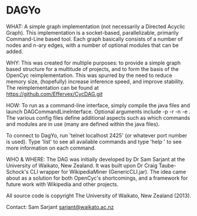 DAGYo
=====

WHAT:
A simple graph implementation (not necessarily a Directed Acyclic Graph). This implementation is a socket-based, parallelizable, primarily Command-Line based tool. Each graph basically consists of a number of nodes and n-ary edges, with a number of optional modules that can be added.

WHY:
This was created for multiple purposes: to provide a simple graph based structure for a multitude of projects, and to form the basis of the OpenCyc reimplementation. This was spurred by the need to reduce memory size, (hopefully) increase inference speed, and improve stability. The reimplementation can be found at https://github.com/Effervex/CycDAG.git

HOW:
To run as a command-line interface, simply compile the java files and launch DAGCommandLineInterface. Optional arguments include -p <portNumber> -r <rootDirectory> -n <numCachedNodes> -e <numCachedEdges>. The various config files define additional aspects such as which commands and modules are in use (many are defined within the java files).

To connect to DagYo, run 'telnet localhost 2425' (or whatever port number is used). Type 'list' to see all available commands and type 'help <command>' to see more information on each command.

WHO & WHERE:
The DAG was initially developed by Dr Sam Sarjant at the University of Waikato, New Zealand. It was built upon Dr Craig Taube-Schock's CLI wrapper for WikipediaMiner (GenericCLI.jar). The idea came about as a solution for both OpenCyc's shortcomings, and a framework for future work with Wikipedia and other projects.

All source code is copyright The University of Waikato, New Zealand (2013).

Contact: Sam Sarjant sarjant@waikato.ac.nz
